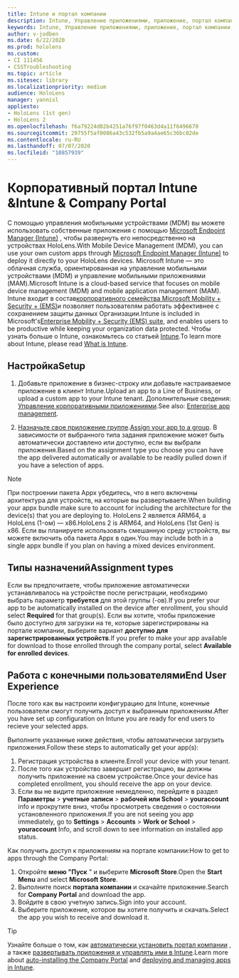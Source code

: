 ```yaml
---
title: Intune и портал компании
description: Intune, Управление приложениями, приложение, портал компании, портал
keywords: Intune, Управление приложениями, приложение, портал компании, портал, hololens
author: v-jodben
ms.date: 6/22/2020
ms.prod: hololens
ms.custom:
- CI 111456
- CSSTroubleshooting
ms.topic: article
ms.sitesec: library
ms.localizationpriority: medium
audience: HoloLens
manager: yannisl
appliesto:
- HoloLens (1st gen)
- HoloLens 2
ms.openlocfilehash: f6a79224d02b4251a76f97f0463d4a11f6496670
ms.sourcegitcommit: 29755f5af0086a43c532fb5a9a4ae65c36bc82de
ms.contentlocale: ru-RU
ms.lasthandoff: 07/07/2020
ms.locfileid: "10857939"
---
```

# <span data-ttu-id="7587e-104">Корпоративный портал Intune &</span><span class="sxs-lookup"><span data-stu-id="7587e-104">Intune & Company Portal</span></span>

<span data-ttu-id="7587e-105">С помощью управления мобильными устройствами (MDM) вы можете использовать собственные приложения с помощью [Microsoft Endpoint Manager (Intune)](https://docs.microsoft.com/intune/windows-holographic-for-business) , чтобы развернуть его непосредственно на устройствах HoloLens.</span><span class="sxs-lookup"><span data-stu-id="7587e-105">With Mobile Device Management (MDM), you can use your own custom apps through [Microsoft Endpoint Manager (Intune)](https://docs.microsoft.com/intune/windows-holographic-for-business) to deploy it directly to your HoloLens devices.</span></span> <span data-ttu-id="7587e-106">Microsoft Intune — это облачная служба, ориентированная на управление мобильными устройствами (MDM) и управление мобильными приложениями (MAM).</span><span class="sxs-lookup"><span data-stu-id="7587e-106">Microsoft Intune is a cloud-based service that focuses on mobile device management (MDM) and mobile application management (MAM).</span></span> <span data-ttu-id="7587e-107">Intune входит в состав[корпоративного семейства Microsoft Mobility + Security + (EMS)](https://www.microsoft.com/microsoft-365/enterprise-mobility-security)и позволяет пользователям работать эффективнее с сохранением защиты данных Организации.</span><span class="sxs-lookup"><span data-stu-id="7587e-107">Intune is included in Microsoft's[Enterprise Mobility + Security (EMS) suite](https://www.microsoft.com/microsoft-365/enterprise-mobility-security), and enables users to be productive while keeping your organization data protected.</span></span> <span data-ttu-id="7587e-108">Чтобы узнать больше о Intune, ознакомьтесь со статьей [Intune](https://docs.microsoft.com/mem/intune/fundamentals/what-is-intune).</span><span class="sxs-lookup"><span data-stu-id="7587e-108">To learn more about Intune, please read [What is Intune](https://docs.microsoft.com/mem/intune/fundamentals/what-is-intune).</span></span>

## <span data-ttu-id="7587e-109">Настройка</span><span class="sxs-lookup"><span data-stu-id="7587e-109">Setup</span></span>

1. <span data-ttu-id="7587e-110">Добавьте приложение в бизнес-строку или добавьте настраиваемое приложение в клиент Intune.</span><span class="sxs-lookup"><span data-stu-id="7587e-110">Upload an app to a Line of Business, or upload a custom app to your Intune tenant.</span></span> <span data-ttu-id="7587e-111">Дополнительные сведения: [Управление корпоративными приложениями](https://docs.microsoft.com/windows/client-management/mdm/enterprise-app-management).</span><span class="sxs-lookup"><span data-stu-id="7587e-111">See also: [Enterprise app management](https://docs.microsoft.com/windows/client-management/mdm/enterprise-app-management).</span></span>

2. <span data-ttu-id="7587e-112">[Назначьте свое приложение группе](https://docs.microsoft.com/mem/intune/apps/apps-deploy).</span><span class="sxs-lookup"><span data-stu-id="7587e-112">[Assign your app to a group](https://docs.microsoft.com/mem/intune/apps/apps-deploy).</span></span> <span data-ttu-id="7587e-113">В зависимости от выбранного типа задания приложение может быть автоматически доставлено или доступно, если вы выбрали приложения.</span><span class="sxs-lookup"><span data-stu-id="7587e-113">Based on the assignment type you choose you can have the app delivered automatically or available to be readily pulled down if you have a selection of apps.</span></span> 

> [!NOTE] 
> <span data-ttu-id="7587e-114">При построении пакета Appx убедитесь, что в него включены архитектура для устройств, на которые вы развертываете.</span><span class="sxs-lookup"><span data-stu-id="7587e-114">When building your appx bundle make sure to account for including the architecture for the device(s) that you are deploying to.</span></span> <span data-ttu-id="7587e-115">HoloLens 2 является ARM64, а HoloLens (1-ом) — x86.</span><span class="sxs-lookup"><span data-stu-id="7587e-115">HoloLens 2 is ARM64, and HoloLens (1st Gen) is x86.</span></span> <span data-ttu-id="7587e-116">Если вы планируете использовать смешанную среду устройств, вы можете включить оба пакета Appx в один.</span><span class="sxs-lookup"><span data-stu-id="7587e-116">You may include both in a single appx bundle if you plan on having a mixed devices environment.</span></span>

## <span data-ttu-id="7587e-117">Типы назначений</span><span class="sxs-lookup"><span data-stu-id="7587e-117">Assignment types</span></span>

<span data-ttu-id="7587e-118">Если вы предпочитаете, чтобы приложение автоматически устанавливалось на устройстве после регистрации, необходимо выбрать параметр **требуется** для этой группы (-ов).</span><span class="sxs-lookup"><span data-stu-id="7587e-118">If you prefer your app to be automatically installed on the device after enrollment, you should select **Required** for that group(s).</span></span>
<span data-ttu-id="7587e-119">Если вы хотите, чтобы приложение было доступно для загрузки на те, которые зарегистрированы на портале компании, выберите вариант **доступно для зарегистрированных устройств**.</span><span class="sxs-lookup"><span data-stu-id="7587e-119">If you prefer to make your app available for download to those enrolled through the company portal, select **Available for enrolled devices**.</span></span>


## <span data-ttu-id="7587e-120">Работа с конечными пользователями</span><span class="sxs-lookup"><span data-stu-id="7587e-120">End User Experience</span></span>

<span data-ttu-id="7587e-121">После того как вы настроили конфигурацию для Intune, конечные пользователи смогут получить доступ к выбранным приложениям.</span><span class="sxs-lookup"><span data-stu-id="7587e-121">After you have set up configuration on Intune you are ready for end users to recieve your selected apps.</span></span>

<span data-ttu-id="7587e-122">Выполните указанные ниже действия, чтобы автоматически загрузить приложения.</span><span class="sxs-lookup"><span data-stu-id="7587e-122">Follow these steps to automatically get your app(s):</span></span>
1. <span data-ttu-id="7587e-123">Регистрация устройства в клиенте.</span><span class="sxs-lookup"><span data-stu-id="7587e-123">Enroll your device with your tenant.</span></span> 
2. <span data-ttu-id="7587e-124">После того как устройство завершит регистрацию, вы должны получить приложение на своем устройстве.</span><span class="sxs-lookup"><span data-stu-id="7587e-124">Once your device has completed enrollment, you should receive the app on your device.</span></span> 
3. <span data-ttu-id="7587e-125">Если вы не видите приложение немедленно, перейдите в раздел **Параметры**  >  **учетные записи**  >  **рабочей или School**  >  **youraccount** info и прокрутите вниз, чтобы просмотреть сведения о состоянии установленного приложения.</span><span class="sxs-lookup"><span data-stu-id="7587e-125">If you are not seeing you app immediately, go to **Settings** > **Accounts** > **Work or School** > **youraccount** Info, and scroll down to see information on installed app status.</span></span>

<span data-ttu-id="7587e-126">Как получить доступ к приложениям на портале компании:</span><span class="sxs-lookup"><span data-stu-id="7587e-126">How to get to apps through the Company Portal:</span></span>
1. <span data-ttu-id="7587e-127">Откройте **меню "Пуск** " и выберите **Microsoft Store**.</span><span class="sxs-lookup"><span data-stu-id="7587e-127">Open the **Start Menu** and select **Microsoft Store**.</span></span> 
2. <span data-ttu-id="7587e-128">Выполните поиск **портала компании** и скачайте приложение.</span><span class="sxs-lookup"><span data-stu-id="7587e-128">Search for **Company Portal** and download the app.</span></span>
3. <span data-ttu-id="7587e-129">Войдите в свою учетную запись.</span><span class="sxs-lookup"><span data-stu-id="7587e-129">Sign into your account.</span></span>
4. <span data-ttu-id="7587e-130">Выберите приложение, которое вы хотите получить и скачать.</span><span class="sxs-lookup"><span data-stu-id="7587e-130">Select the app you wish to receive and download it.</span></span>

> [!Tip]
> <span data-ttu-id="7587e-131">Узнайте больше о том, как [автоматически установить портал компании](https://docs.microsoft.com/mem/intune/apps/company-portal-app) , а также [развертывать приложения и управлять ими в Intune](https://docs.microsoft.com/mem/intune/fundamentals/windows-holographic-for-business#deploy-and-manage-apps).</span><span class="sxs-lookup"><span data-stu-id="7587e-131">Learn more about [auto-installing the Company Portal](https://docs.microsoft.com/mem/intune/apps/company-portal-app) and [deploying and managing apps in Intune](https://docs.microsoft.com/mem/intune/fundamentals/windows-holographic-for-business#deploy-and-manage-apps).</span></span>
